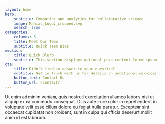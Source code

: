 ```yaml
---
layout: home
hero:
    subtitle: Computing and analytics for collaborative science
    image: Maniac_Logo2_cropped.svg
    search: true
categories:
    columns: 3
    title: Meet Our Team
    subtitle: Quick Team Bios
section:
    title: Quick Blurb
    subtitle: This section displays optional page content lorem ipsum
cta:
    title: Didn't find an answer to your question?
    subtitle: Get in touch with us for details on additional services and custom work pricing
    button_text: Contact Us   
    button_url: /contact/  
---
```


Ut enim ad minim veniam, quis nostrud exercitation ullamco laboris nisi ut aliquip ex ea commodo consequat. Duis aute irure dolor in reprehenderit in voluptate velit esse cillum dolore eu fugiat nulla pariatur. Excepteur sint occaecat cupidatat non proident, sunt in culpa qui officia deserunt mollit anim id est laborum.
